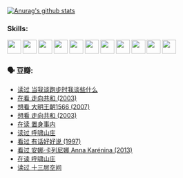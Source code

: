 
[![Anurag's github stats](https://github-readme-stats.vercel.app/api?username=w940853815)](https://github.com/anuraghazra/github-readme-stats)

### Skills:

<code><img height="32" src="https://cdn.jsdelivr.net/npm/simple-icons@v5/icons/python.svg"></code>
<code><img height="32" src="https://cdn.jsdelivr.net/npm/simple-icons@v5/icons/javascript.svg"></code>
<code><img height="32" src="https://cdn.jsdelivr.net/npm/simple-icons@v5/icons/django.svg"></code>
<code><img height="32" src="https://cdn.jsdelivr.net/npm/simple-icons@v5/icons/flask.svg"></code>
<code><img height="32" src="https://cdn.jsdelivr.net/npm/simple-icons@v5/icons/vuetify.svg"></code>
<code><img height="32" src="https://cdn.jsdelivr.net/npm/simple-icons@v5/icons/git.svg"></code>
<code><img height="32" src="https://cdn.jsdelivr.net/npm/simple-icons@v5/icons/docker.svg"></code>
<code><img height="32" src="https://cdn.jsdelivr.net/npm/simple-icons@v5/icons/postgresql.svg"></code>
<code><img height="32" src="https://cdn.jsdelivr.net/npm/simple-icons@v5/icons/elasticsearch.svg"></code>
<code><img height="32" src="https://cdn.jsdelivr.net/npm/simple-icons@v5/icons/macos.svg"></code>
<code><img height="32" src="https://cdn.jsdelivr.net/npm/simple-icons@v5/icons/linux.svg"></code>

### 🗣 豆瓣:

<!-- DOUBAN-ACTIVITIES:START -->
- [读过 当我谈跑步时我谈些什么](https://www.douban.com/people/136069238/status/3715422296/?_i=42177267)
- [在看 走向共和‎ (2003)](https://www.douban.com/people/136069238/status/3711470443/?_i=42177267)
- [想看 大明王朝1566‎ (2007)](https://www.douban.com/people/136069238/status/3710980213/?_i=42177267)
- [想看 走向共和‎ (2003)](https://www.douban.com/people/136069238/status/3710980002/?_i=42177267)
- [在读 置身事内](https://www.douban.com/people/136069238/status/3710472151/?_i=42177267)
- [读过 呼啸山庄](https://www.douban.com/people/136069238/status/3710470617/?_i=42177267)
- [看过 有话好好说‎ (1997)](https://www.douban.com/people/136069238/status/3709833172/?_i=42177267)
- [看过 安娜·卡列尼娜 Anna Karénina‎ (2013)](https://www.douban.com/people/136069238/status/3708942010/?_i=42177267)
- [在读 呼啸山庄](https://www.douban.com/people/136069238/status/3701626992/?_i=42177267)
- [读过 十三层空间](https://www.douban.com/people/136069238/status/3700755247/?_i=42177267)
<!-- DOUBAN-ACTIVITIES:END -->
<!--
**w940853815/w940853815** is a ✨ _special_ ✨ repository because its `README.md` (this file) appears on your GitHub profile.

Here are some ideas to get you started:

- 🔭 I’m currently working on ...
- 🌱 I’m currently learning ...
- 👯 I’m looking to collaborate on ...
- 🤔 I’m looking for help with ...
- 💬 Ask me about ...
- 📫 How to reach me: ...
- 😄 Pronouns: ...
- ⚡ Fun fact: ...
-->
